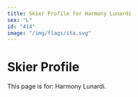 ```yaml
---
title: Skier Profile for Harmony Lunardi
sex: "L"
id: "414"
image: "/img/flags/ita.svg" 
---
```


# Skier Profile

This page is for: Harmony Lunardi.
    